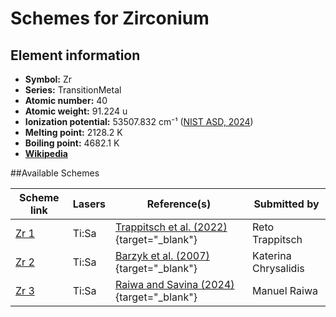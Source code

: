 # Schemes for Zirconium

## Element information

- **Symbol:** Zr
- **Series:** TransitionMetal
- **Atomic number:** 40
- **Atomic weight:** 91.224 u
- **Ionization potential:**  53507.832 cm⁻¹ ([NIST ASD, 2024](https://www.nist.gov/pml/atomic-spectra-database))
- **Melting point:** 2128.2 K
- **Boiling point:** 4682.1 K
- [**Wikipedia**](https://en.wikipedia.org/wiki/Zirconium)

##Available Schemes

|       Scheme link       | Lasers |                                        Reference(s)                                         |     Submitted by     |
| ----------------------- | ------ | ------------------------------------------------------------------------------------------- | -------------------- |
| [Zr 1](../zr/zr-001.md) | Ti:Sa  | [Trappitsch et al. (2022)](https://doi.org/10.1007/s10967-022-08581-x){target="_blank"}     | Reto Trappitsch      |
| [Zr 2](../zr/zr-002.md) | Ti:Sa  | [Barzyk et al. (2007)](https://doi.org/10.1111/j.1945-5100.2007.tb00563.x){target="_blank"} | Katerina Chrysalidis |
| [Zr 3](../zr/zr-003.md) | Ti:Sa  | [Raiwa and Savina (2024)](https://doi.org/10.1039/D4JA00065J){target="_blank"}              | Manuel Raiwa         |
